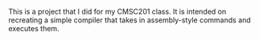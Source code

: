 This is a project that I did for my CMSC201 class. It is intended on recreating a simple compiler that takes in assembly-style commands and executes them.


